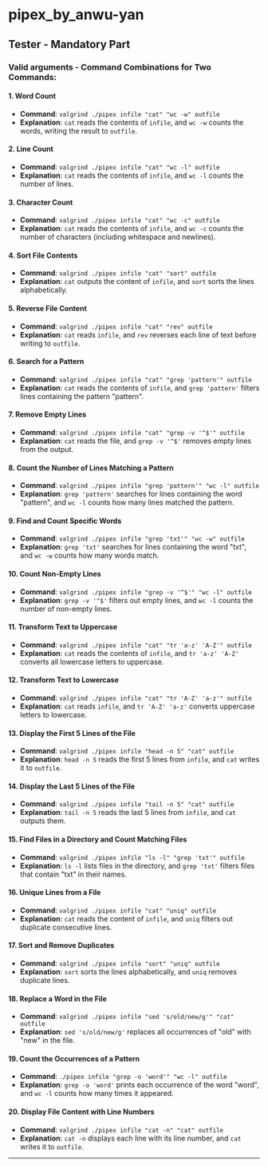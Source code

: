 # pipex_by_anwu-yan






## Tester - Mandatory Part

### Valid arguments - Command Combinations for Two Commands:

#### 1. **Word Count**
- **Command**: `valgrind ./pipex infile "cat" "wc -w" outfile`
- **Explanation**: `cat` reads the contents of `infile`, and `wc -w` counts the words, writing the result to `outfile`.

#### 2. **Line Count**
- **Command**: `valgrind ./pipex infile "cat" "wc -l" outfile`
- **Explanation**: `cat` reads the contents of `infile`, and `wc -l` counts the number of lines.

#### 3. **Character Count**
- **Command**: `valgrind ./pipex infile "cat" "wc -c" outfile`
- **Explanation**: `cat` reads the contents of `infile`, and `wc -c` counts the number of characters (including whitespace and newlines).

#### 4. **Sort File Contents**
- **Command**: `valgrind ./pipex infile "cat" "sort" outfile`
- **Explanation**: `cat` outputs the content of `infile`, and `sort` sorts the lines alphabetically.

#### 5. **Reverse File Content**
- **Command**: `valgrind ./pipex infile "cat" "rev" outfile`
- **Explanation**: `cat` reads `infile`, and `rev` reverses each line of text before writing to `outfile`.

#### 6. **Search for a Pattern**
- **Command**: `valgrind ./pipex infile "cat" "grep 'pattern'" outfile`
- **Explanation**: `cat` reads the contents of `infile`, and `grep 'pattern'` filters lines containing the pattern "pattern".

#### 7. **Remove Empty Lines**
- **Command**: `valgrind ./pipex infile "cat" "grep -v '^$'" outfile`
- **Explanation**: `cat` reads the file, and `grep -v '^$'` removes empty lines from the output.

#### 8. **Count the Number of Lines Matching a Pattern**
- **Command**: `valgrind ./pipex infile "grep 'pattern'" "wc -l" outfile`
- **Explanation**: `grep 'pattern'` searches for lines containing the word "pattern", and `wc -l` counts how many lines matched the pattern.

#### 9. **Find and Count Specific Words**
- **Command**: `valgrind ./pipex infile "grep 'txt'" "wc -w" outfile`
- **Explanation**: `grep 'txt'` searches for lines containing the word "txt", and `wc -w` counts how many words match.

#### 10. **Count Non-Empty Lines**
- **Command**: `valgrind ./pipex infile "grep -v '^$'" "wc -l" outfile`
- **Explanation**: `grep -v '^$'` filters out empty lines, and `wc -l` counts the number of non-empty lines.

#### 11. **Transform Text to Uppercase**
- **Command**: `valgrind ./pipex infile "cat" "tr 'a-z' 'A-Z'" outfile`
- **Explanation**: `cat` reads the contents of `infile`, and `tr 'a-z' 'A-Z'` converts all lowercase letters to uppercase.

#### 12. **Transform Text to Lowercase**
- **Command**: `valgrind ./pipex infile "cat" "tr 'A-Z' 'a-z'" outfile`
- **Explanation**: `cat` reads `infile`, and `tr 'A-Z' 'a-z'` converts uppercase letters to lowercase.

#### 13. **Display the First 5 Lines of the File**
- **Command**: `valgrind ./pipex infile "head -n 5" "cat" outfile`
- **Explanation**: `head -n 5` reads the first 5 lines from `infile`, and `cat` writes it to `outfile`.

#### 14. **Display the Last 5 Lines of the File**
- **Command**: `valgrind ./pipex infile "tail -n 5" "cat" outfile`
- **Explanation**: `tail -n 5` reads the last 5 lines from `infile`, and `cat` outputs them.

#### 15. **Find Files in a Directory and Count Matching Files**
- **Command**: `valgrind ./pipex infile "ls -l" "grep 'txt'" outfile`
- **Explanation**: `ls -l` lists files in the directory, and `grep 'txt'` filters files that contain "txt" in their names.

#### 16. **Unique Lines from a File**
- **Command**: `valgrind ./pipex infile "cat" "uniq" outfile`
- **Explanation**: `cat` reads the content of `infile`, and `uniq` filters out duplicate consecutive lines.

#### 17. **Sort and Remove Duplicates**
- **Command**: `valgrind ./pipex infile "sort" "uniq" outfile`
- **Explanation**: `sort` sorts the lines alphabetically, and `uniq` removes duplicate lines.

#### 18. **Replace a Word in the File**
- **Command**: `valgrind ./pipex infile "sed 's/old/new/g'" "cat" outfile`
- **Explanation**: `sed 's/old/new/g'` replaces all occurrences of "old" with "new" in the file.

#### 19. **Count the Occurrences of a Pattern**
- **Command**: `./pipex infile "grep -o 'word'" "wc -l" outfile`
- **Explanation**: `grep -o 'word'` prints each occurrence of the word "word", and `wc -l` counts how many times it appeared.

#### 20. **Display File Content with Line Numbers**
- **Command**: `valgrind ./pipex infile "cat -n" "cat" outfile`
- **Explanation**: `cat -n` displays each line with its line number, and `cat` writes it to `outfile`.

---
